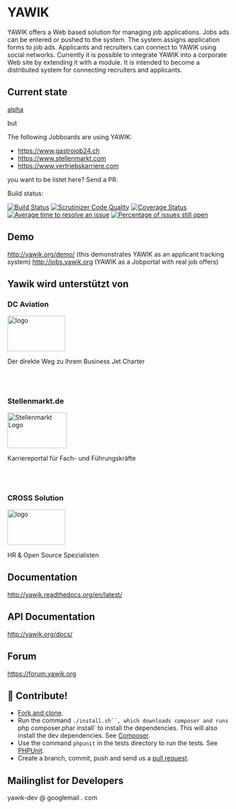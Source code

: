 YAWIK
=====

YAWIK offers a Web based solution for managing job applications. Jobs ads can
be entered or pushed to the system. The system assigns application forms to job
ads. Applicants and recruiters can connect to YAWIK using social networks. 
Currently it is possible to integrate YAWIK into a corporate Web site by 
extending it with a module. It is intended to become a distributed system for 
connecting recruiters and applicants.

Current state
-------------

[alpha](https://de.wikipedia.org/wiki/Entwicklungsstadium_(Software)#Alpha-Version)

but

The following Jobboards are using YAWIK:

* https://www.gastrojob24.ch
* https://www.stellenmarkt.com
* https://www.vertriebskarriere.com

you want to be listet here? Send a PR.

Build status: 

[![Build Status](https://api.travis-ci.org/cross-solution/YAWIK.svg)](https://travis-ci.org/cross-solution/YAWIK)
[![Scrutinizer Code Quality](https://scrutinizer-ci.com/g/cross-solution/YAWIK/badges/quality-score.png?b=master)](https://scrutinizer-ci.com/g/cross-solution/YAWIK/?branch=master)
[![Coverage Status](https://coveralls.io/repos/cross-solution/YAWIK/badge.svg?branch=develop)](https://coveralls.io/r/cross-solution/YAWIK?branch=develop)
[![Average time to resolve an issue](http://isitmaintained.com/badge/resolution/cross-solution/YAWIK.svg)](http://isitmaintained.com/project/cross-solution/YAWIK "Average time to resolve an issue")
[![Percentage of issues still open](http://isitmaintained.com/badge/open/cross-solution/YAWIK.svg)](http://isitmaintained.com/project/cross-solution/YAWIK "Percentage of issues still open")



Demo
----

http://yawik.org/demo/ (this demonstrates YAWIK as an applicant tracking system)
http://jobs.yawik.org (YAWIK as a Jobportal with real job offers) 

Yawik wird unterstützt von
--------------------------

<div class="entry-content">
<div class="row col-md-12">
<div class="col-md-6">
<div class="panel panel-info" style="height: 195px;">
<div class="panel-heading">
<h3 class="panel-title">DC Aviation</h3>
</div>
<div class="panel-body text-center">
<p><a href="https://www.dc-aviation.com/" class="image-anchor"><img loading="lazy" class="alignnone wp-image-116" src="/wp-content/uploads/2020/11/Auswahl_999479.png" alt="logo" width="130" height="80"></a></p>
<p>Der direkte Weg zu Ihrem Business Jet Charter</p>
</div>
</div>
</div>
<div class="col-md-6">
<div class="panel panel-info" style="height: 195px;">
<div class="panel-heading">
<h3 class="panel-title">Stellenmarkt.de</h3>
</div>
<div class="panel-body text-center">
<p><a href="http://www.stellenmarkt.de" class="image-anchor"><img loading="lazy" class="alignnone wp-image-331" src="/wp-content/uploads/2017/03/stellenmarkt-logo.png" alt="Stellenmarkt Logo" width="134" height="80"></a></p>
<p>Karriereportal für Fach- und Führungskräfte</p>
</div>
</div>
</div>
<div class="col-md-6">
<div class="panel panel-info" style="">
<div class="panel-heading">
<h3 class="panel-title">CROSS Solution</h3>
</div>
<div class="panel-body text-center">
<p><a href="http://cross-solution.de" class="image-anchor"><img loading="lazy" class="alignnone wp-image-116" src="/wp-content/uploads/2014/03/logo-e1395692820881.gif" alt="logo" width="130" height="80"></a></p>
<p>HR &amp; Open Source Spezialisten</p>
</div>
</div>
</div>
</div>
</div>


Documentation
-------------

http://yawik.readthedocs.org/en/latest/

API Documentation
-----------------

http://yawik.org/docs/

Forum
-----

https://forum.yawik.org


:muscle: Contribute!
--------------------

* [Fork and clone](https://help.github.com/articles/fork-a-repo).
* Run the command `./install.sh``, which downloads composer and runs `php composer.phar install` to install the dependencies. 
  This will also install the dev dependencies. See [Composer](https://getcomposer.org/doc/03-cli.md#install).
* Use the command `phpunit` in the tests directory to run the tests. See [PHPUnit](http://phpunit.de).
* Create a branch, commit, push and send us a [pull request](https://help.github.com/articles/using-pull-requests).

Mailinglist for Developers
--------------------------

yawik-dev @ googlemail . com
